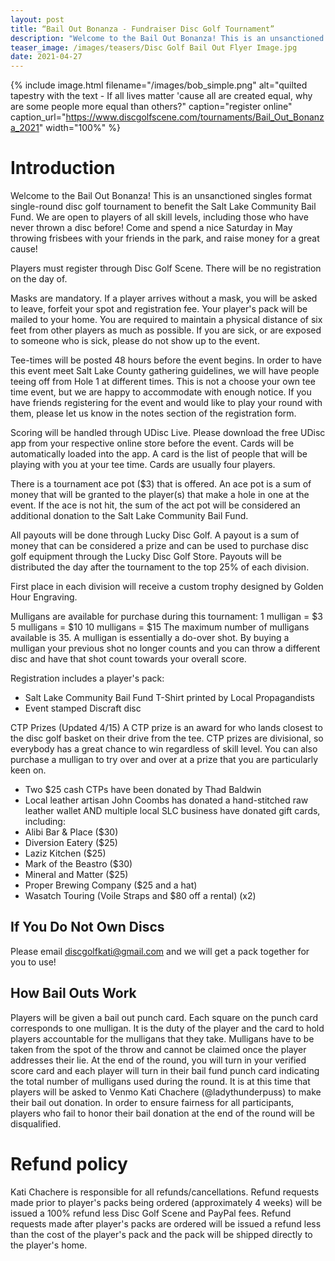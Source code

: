 ```yaml
---
layout: post
title: “Bail Out Bonanza - Fundraiser Disc Golf Tournament”
description: "Welcome to the Bail Out Bonanza! This is an unsanctioned singles format single-round disc golf tournament to benefit the Salt Lake Community Bail Fund. We are open to players of all skill levels, including those who have never thrown a disc before! Come and spend a nice Saturday in May throwing frisbees with your friends in the park, and raise money for a great cause!"
teaser_image: /images/teasers/Disc Golf Bail Out Flyer Image.jpg
date: 2021-04-27
---
```


{% include image.html
  filename="/images/bob_simple.png"
  alt="quilted tapestry with the text - If all lives matter 'cause all are created equal, why are some people more equal than others?"
  caption="register online"
  caption_url="https://www.discgolfscene.com/tournaments/Bail_Out_Bonanza_2021"
  width="100%"
%}

# Introduction
Welcome to the Bail Out Bonanza! This is an unsanctioned singles format single-round disc golf tournament to benefit the Salt Lake Community Bail Fund. We are open to players of all skill levels, including those who have never thrown a disc before! Come and spend a nice Saturday in May throwing frisbees with your friends in the park, and raise money for a great cause!

Players must register through Disc Golf Scene. There will be no registration on the day of.

Masks are mandatory. If a player arrives without a mask, you will be asked to leave, forfeit your spot and registration fee. Your player's pack will be mailed to your home. You are required to maintain a physical distance of six feet from other players as much as possible. If you are sick, or are exposed to someone who is sick, please do not show up to the event.

Tee-times will be posted 48 hours before the event begins. In order to have this event meet Salt Lake County gathering guidelines, we will have people teeing off from Hole 1 at different times. This is not a choose your own tee time event, but we are happy to accommodate with enough notice. If you have friends registering for the event and would like to play your round with them, please let us know in the notes section of the registration form.

Scoring will be handled through UDisc Live. Please download the free UDisc app from your respective online store before the event. Cards will be automatically loaded into the app. A card is the list of people that will be playing with you at your tee time. Cards are usually four players.

There is a tournament ace pot ($3) that is offered. An ace pot is a sum of money that will be granted to the player(s) that make a hole in one at the event. If the ace is not hit, the sum of the act pot will be considered an additional donation to the Salt Lake Community Bail Fund.

All payouts will be done through Lucky Disc Golf. A payout is a sum of money that can be considered a prize and can be used to purchase disc golf equipment through the Lucky Disc Golf Store. Payouts will be distributed the day after the tournament to the top 25% of each division.

First place in each division will receive a custom trophy designed by Golden Hour Engraving.

Mulligans are available for purchase during this tournament:
1 mulligan = $3
5 mulligans = $10
10 mulligans = $15
The maximum number of mulligans available is 35. A mulligan is essentially a do-over shot. By buying a mulligan your previous shot no longer counts and you can throw a different disc and have that shot count towards your overall score.

Registration includes a player's pack:
- Salt Lake Community Bail Fund T-Shirt printed by Local Propagandists
- Event stamped Discraft disc

CTP Prizes (Updated 4/15)
A CTP prize is an award for who lands closest to the disc golf basket on their drive from the tee. CTP prizes are divisional, so everybody has a great chance to win regardless of skill level. You can also purchase a mulligan to try over and over at a prize that you are particularly keen on.

- Two $25 cash CTPs have been donated by Thad Baldwin
- Local leather artisan John Coombs has donated a hand-stitched raw leather wallet
AND multiple local SLC business have donated gift cards, including:
- Alibi Bar & Place ($30)
- Diversion Eatery ($25)
- Laziz Kitchen ($25)
- Mark of the Beastro ($30)
- Mineral and Matter ($25)
- Proper Brewing Company ($25 and a hat)
- Wasatch Touring (Voile Straps and $80 off a rental) (x2)

## If You Do Not Own Discs 
Please email discgolfkati@gmail.com and we will get a pack together for you to use!

## How Bail Outs Work 
Players will be given a bail out punch card. Each square on the punch card corresponds to one mulligan. It is the duty of the player and the card to hold players accountable for the mulligans that they take. Mulligans have to be taken from the spot of the throw and cannot be claimed once the player addresses their lie. At the end of the round, you will turn in your verified score card and each player will turn in their bail fund punch card indicating the total number of mulligans used during the round. It is at this time that players will be asked to Venmo Kati Chachere (@ladythunderpuss) to make their bail out donation. In order to ensure fairness for all participants, players who fail to honor their bail donation at the end of the round will be disqualified.

# Refund policy
Kati Chachere is responsible for all refunds/cancellations. Refund requests made prior to player's packs being ordered (approximately 4 weeks) will be issued a 100% refund less Disc Golf Scene and PayPal fees. Refund requests made after player's packs are ordered will be issued a refund less than the cost of the player's pack and the pack will be shipped directly to the player's home.
